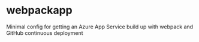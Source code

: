 # webpackapp
Minimal config for getting an Azure App Service build up with webpack and GitHub continuous deployment
